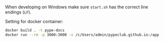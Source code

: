 When developing on Windows make sure `start.sh` has the correct line endings (`LF`).

Setting for docker container:
```bash
docker build . -t pype-docs
docker run --rm -p 3000:3000 -v /c/Users/admin/pypeclub.github.io:/app pype-docs
```
